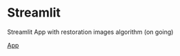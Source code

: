 # Streamlit
Streamlit App with restoration images algorithm (on going)

[App](https://laminegith-streamlit-main-0vwdki.streamlit.app/)

